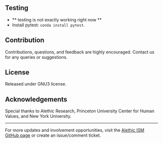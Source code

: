 
## Testing
- ** testing is not exactly working right now **
- Install pytest: `conda install pytest`.

## Contribution
Contributions, questions, and feedback are highly encouraged. Contact us for any queries or suggestions.

## License
Released under GNU3 license.

## Acknowledgements
Special thanks to Alethic Research, Princeton University Center for Human Values, and New York University.

---

For more updates and involvement opportunities, visit the [Alethic ISM GitHub page](https://github.com/quantumwake/alethic) or create an issue/comment ticket.
